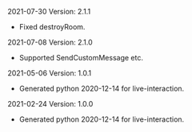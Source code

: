 2021-07-30 Version: 2.1.1
- Fixed destroyRoom.

2021-07-08 Version: 2.1.0
- Supported SendCustomMessage etc.

2021-05-06 Version: 1.0.1
- Generated python 2020-12-14 for live-interaction.

2021-02-24 Version: 1.0.0
- Generated python 2020-12-14 for live-interaction.

